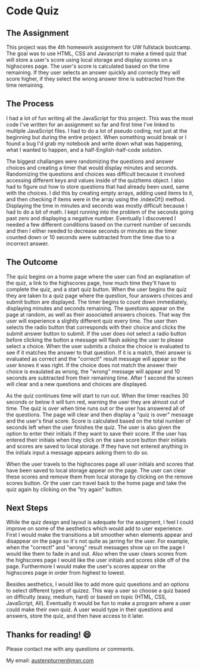 # Code Quiz 

## The Assignment
This project was the 4th homework assignment for UW fullstack bootcamp. The goal was to use HTML, CSS and Javascript to make a timed quiz that will store a user's score using local storage and display scores on a highscores page. The user's score is calculated based on the time remaining. If they user selects an answer quickly and correcly they will score higher, if they select the wrong answer time is subtracted from the time remaining. 

## The Process
I had a lot of fun writing all the JavaScript for this project. This was the most code I've written for an assignment so far and first time I've linked to multiple JavaScript files. I had to do a lot of pseudo coding, not just at the beginning but during the entire project. When something would break or I found a bug I'd grab my notebook and write down what was happening, what I wanted to happen, and a half-English-half-code solution.

The biggest challanges were randomizing the questions and answer choices and creating a timer that would display minutes and seconds. Randomizing the questions and choices was difficult because it involved accessing different keys and values inside of the quizItems object. I also had to figure out how to store questions that had already been used, same with the choices. I did this by creating empty arrays, adding used items to it, and then checking if items were in the array using the .indexOf() method. Displaying the time in minutes and seconds was mostly difficult because I had to do a bit of math. I kept running into the problem of the seconds going past zero and displaying a negative number. Eventually I discovered I needed a few different conditions based on the current number of seconds and then I either needed to decrease seconds or minutes as the timer counted down or 10 seconds were subtracted from the time due to a incorrect answer. 

## The Outcome
The quiz begins on a home page where the user can find an explanation of the quiz, a link to the highscores page, how much time they'll have to complete the quiz, and a start quiz button. When the user begins the quiz they are taken to a quiz page where the question, four answers choices and submit button are displayed. The timer begins to count down immediately, displaying minutes and seconds remaining. The questions appear on the page at random, as well as their associated answers choices. That way the user will experience a slightly different quiz every time. The user then selects the radio button that corresponds with their choice and clicks the submit answer button to submit. If the user does not select a radio button before clicking the button a message will flash asking the user to please select a choice. When the user submits a choice the choice is evaluated to see if it matches the answer to that question. If it is a match, their answer is evaluated as correct and the "correct!" result message will appear so the user knows it was right. If the choice does not match the answer their choice is evaulated as wrong, the "wrong" message will appear and 10 seconds are subtracted from their remaining time. After 1 second the screen will clear and a new questions and choices are displayed. 

As the quiz continues time will start to run out. When the timer reaches 30 seconds or below it will turn red, warning the user they are almost out of time. The quiz is over when time runs out or the user has answered all of the questions. The page will clear and then display a "quiz is over" message and the user's final score. Score is calculated based on the total number of seconds left when the user finishes the quiz. The user is also given the option to enter their initials if they want to save their score. If the user has entered their initials when they click on the save score button their initials and scores are saved to local storage. If they have not entered anything in the initials input a message appears asking them to do so.

When the user travels to the highscores page all user initials and scores that have been saved to local storage appear on the page. The user can clear these scores and remove them from local storage by clicking on the remove scores button. Or the user can travel back to the home page and take the quiz again by clicking on the "try again" button. 

## Next Steps
While the quiz design and layout is adequate for the assigment, I feel I could improve on some of the aesthetics which would add to user experience. First I would make the transitions a bit smoother when elements appear and disappear on the page so it's not quite as jarring for the user. For example, when the "correct!" and "wrong" result messages show up on the page I would like them to fade in and out. Also when the user clears scores from the highscores page I would like the user initials and scores slide off of the page. Furthermore I would make the user's scores appear on the highscores page in order from highest to lowest. 

Besides aesthetics, I would like to add more quiz questions and an options to select different types of quizez. This way a user so choose a quiz based on difficulty (easy, medium, hard) or based on topic (HTML, CSS, JavaScript, All). Eventually it would be fun to make a program where a user could make their own quiz. A user would type in their questions and answers, store the quiz, and then have access to it later.

## Thanks for reading! :smile:
Please contact me with any questions or comments.

My email: austenpturner@msn.com

